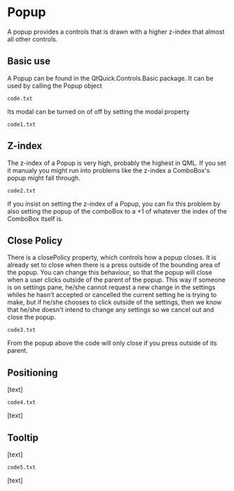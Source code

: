 # Popup

A popup provides a controls that is drawn with a higher z-index that almost all other controls.

## Basic use

A Popup can be found in the QtQuick.Controls.Basic package. It can be used by calling the Popup object

`code.txt`

Its modal can be turned on of off by setting the modal property

`code1.txt`

## Z-index

The z-index of a Popup is very high, probably the highest in QML. If you set it manualy you might run into problems like the z-index a ComboBox's popup might fall through.

`code2.txt`

If you insist on setting the z-index of a Popup, you can fix this problem by also setting the popup of the comboBox to a +1 of whatever the index of the ComboBox itself is.

## Close Policy

There is a closePolicy property, which controls how a popup closes. It is already set to close when there is a press outside of the bounding area of the popup. You can change this behaviour, so that the popup will close when a user clicks outside of the parent of the popup. This way if someone is on settings pane, he/she cannot request a new change in the settings whiles he hasn't accepted or cancelled the current setting he is trying to make, but if he/she chooses to click outside of the settings, then we know that he/she doesn't intend to change any settings so we cancel out and close the popup.

`code3.txt`

From the popup above the code will only close if you press outside of its parent.

## Positioning

[text]

`code4.txt`

[text]

## Tooltip

[text]

`code5.txt`

[text]

